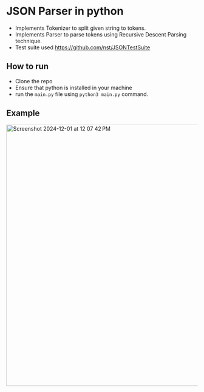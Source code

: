 # JSON Parser in python

- Implements Tokenizer to split given string to tokens.
- Implements Parser to parse tokens using Recursive Descent Parsing technique.
- Test suite used https://github.com/nst/JSONTestSuite

## How to run
- Clone the repo
- Ensure that python is installed in your machine
- run the `main.py` file using `python3 main.py` command.

## Example
<img width="688" alt="Screenshot 2024-12-01 at 12 07 42 PM" src="https://github.com/user-attachments/assets/17941fb7-15b0-48d6-9294-6eba26f980cd">
